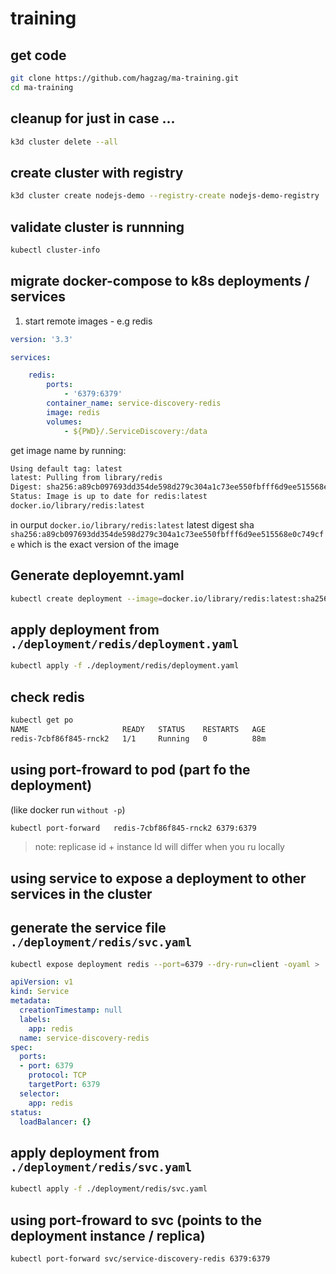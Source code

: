 # training

## get code

```sh
git clone https://github.com/hagzag/ma-training.git
cd ma-training
```

## cleanup for just in case ...

```sh
k3d cluster delete --all
```

## create cluster with registry

```sh
k3d cluster create nodejs-demo --registry-create nodejs-demo-registry
```
## validate cluster is runnning 

```sh
kubectl cluster-info
```

## migrate docker-compose to k8s deployments / services

1. start remote images - e.g redis

```yaml
version: '3.3'

services:

    redis:
        ports:
            - '6379:6379'
        container_name: service-discovery-redis
        image: redis
        volumes:
            - ${PWD}/.ServiceDiscovery:/data
```
get image name by running:

```sh
Using default tag: latest
latest: Pulling from library/redis
Digest: sha256:a89cb097693dd354de598d279c304a1c73ee550fbfff6d9ee515568e0c749cfe
Status: Image is up to date for redis:latest
docker.io/library/redis:latest
```

in ourput `docker.io/library/redis:latest` latest digest sha `sha256:a89cb097693dd354de598d279c304a1c73ee550fbfff6d9ee515568e0c749cfe` which is the exact version of the image



## Generate deployemnt.yaml

```sh
kubectl create deployment --image=docker.io/library/redis:latest:sha256@a89cb097693dd354de598d279c304a1c73ee550fbfff6d9ee515568e0c749cfe redis --port=6379 --dry-run -oyaml > ./deployment/redis/deployment.yaml
```

## apply deployment from `./deployment/redis/deployment.yaml`

```sh
kubectl apply -f ./deployment/redis/deployment.yaml
```

## check redis

```sh
kubectl get po 
NAME                     READY   STATUS    RESTARTS   AGE
redis-7cbf86f845-rnck2   1/1     Running   0          88m

```

## using port-froward to pod (part fo the deployment)

(like docker run `without -p`)

```sh
kubectl port-forward   redis-7cbf86f845-rnck2 6379:6379
```

> note: replicase id + instance Id will differ when you ru locally

## using service to expose a deployment to other services in the cluster

## generate the service file `./deployment/redis/svc.yaml`

```sh
kubectl expose deployment redis --port=6379 --dry-run=client -oyaml > ./deployment/redis/svc.yaml
```

```yaml
apiVersion: v1
kind: Service
metadata:
  creationTimestamp: null
  labels:
    app: redis
  name: service-discovery-redis
spec:
  ports:
  - port: 6379
    protocol: TCP
    targetPort: 6379
  selector:
    app: redis
status:
  loadBalancer: {}
```

## apply deployment from `./deployment/redis/svc.yaml`

```sh
kubectl apply -f ./deployment/redis/svc.yaml
```

## using port-froward to svc (points to the deployment instance / replica)

```sh
kubectl port-forward svc/service-discovery-redis 6379:6379
```